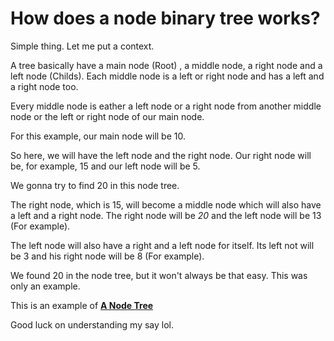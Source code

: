 # How does a node binary tree works?

Simple thing. Let me put a context.

A tree basically have a main node (Root) , a middle node, a right node and a left node (Childs). Each middle node is a left or right node and has a left and a right node too.

Every middle node is eather a left node or a right node from another middle node or the left or right node of our main node.

For this example, our main node will be 10.

So here, we will have the left node and the right node. Our right node will be, for example, 15 and our left node will be 5.

We gonna try to find 20 in this node tree.

The right node, which is 15, will become a middle node which will also have a left and a right node. The right node will be *20* and the left node will be 13 (For example).

The left node will also have a right and a left node for itself. Its left not will be 3 and his right node will be 8 (For example).

We found 20 in the node tree, but it won't always be that easy. This was only an example.

This is an example of [**A Node Tree**](https://en.wikipedia.org/wiki/Tree_(data_structure))

Good luck on understanding my say lol.

